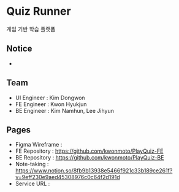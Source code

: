 # Quiz Runner

게임 기반 학습 플랫폼

## Notice

-

## Team

- UI Engineer : Kim Dongwon
- FE Engineer : Kwon Hyukjun
- BE Engineer : Kim Namhun, Lee Jihyun

## Pages

- Figma Wireframe :
- FE Repository : https://github.com/kwonmoto/PlayQuiz-FE
- BE Repository : https://github.com/kwonmoto/PlayQuiz-BE
- Note-taking : https://www.notion.so/8fb9b13938e5466f921c33b189ce261f?v=9eff230e9aed45308976c0c64f2d191d
- Service URL :

